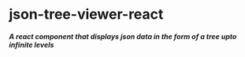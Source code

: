 # json-tree-viewer-react
##### A react component that displays json data in the form of a tree upto infinite levels